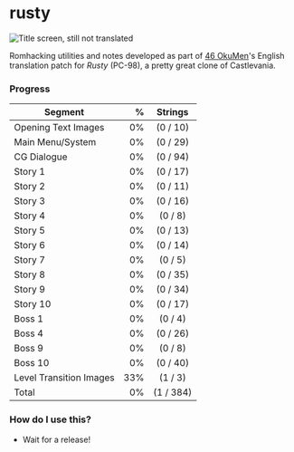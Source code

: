 # rusty
![Title screen, still not translated](http://46okumen.com/wp-content/uploads/2016/11/rusty_02.png)

Romhacking utilities and notes developed as part of [46 OkuMen](http://46okumen.com/)'s English translation patch for *Rusty* (PC-98), a pretty great clone of Castlevania.

### Progress
| Segment                 | %    | Strings      | 
| ------------------------|-----:|:------------:|
| Opening Text Images     |  0%  |  (0 / 10)    |
| Main Menu/System        |  0%  |  (0 / 29)    |
| CG Dialogue             |  0%  |  (0 / 94)    |
| Story 1                 |  0%  |  (0 / 17)    |
| Story 2                 |  0%  |  (0 / 11)    |
| Story 3                 |  0%  |  (0 / 16)    |
| Story 4                 |  0%  |  (0 / 8)     |
| Story 5                 |  0%  |  (0 / 13)    |
| Story 6                 |  0%  |  (0 / 14)    |
| Story 7                 |  0%  |  (0 / 5)     |
| Story 8                 |  0%  |  (0 / 35)    |
| Story 9                 |  0%  |  (0 / 34)    |
| Story 10                |  0%  |  (0 / 17)    |
| Boss 1                  |  0%  |  (0 / 4)     |
| Boss 4                  |  0%  |  (0 / 26)    |
| Boss 9                  |  0%  |  (0 / 8)     |
| Boss 10                 |  0%  |  (0 / 40)    |
| Level Transition Images | 33%  |  (1 / 3)     |
| Total                   |  0%  |  (1 / 384)   |


### How do I use this?
* Wait for a release!
